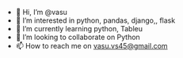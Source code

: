 - 👋 Hi, I’m @vasu
- 👀 I’m interested in python, pandas, django,, flask
- 🌱 I’m currently learning python, Tableu
- 💞️ I’m looking to collaborate on Python
- 📫 How to reach me on vasu.vs45@gmail.com

<!---
vasuvs45/vasuvs45 is a ✨ special ✨ repository because its `README.md` (this file) appears on your GitHub profile.
You can click the Preview link to take a look at your changes.
--->
